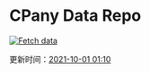 # CPany Data Repo

[![Fetch data](https://github.com/yjl9903/CPany/actions/workflows/fetch.yml/badge.svg)](https://github.com/yjl9903/CPany/actions/workflows/fetch.yml)

<!-- START_SECTION: update_time -->
更新时间：[2021-10-01 01:10](https://www.timeanddate.com/worldclock/fixedtime.html?msg=Fetch+data&iso=20211001T011022&p1=237)
<!-- END_SECTION: update_time -->
